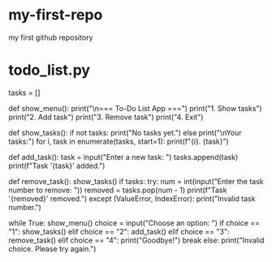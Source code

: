 # my-first-repo
my first github repository
# todo_list.py

tasks = []

def show_menu():
    print("\n=== To-Do List App ===")
    print("1. Show tasks")
    print("2. Add task")
    print("3. Remove task")
    print("4. Exit")

def show_tasks():
    if not tasks:
        print("No tasks yet.")
    else
        print("\nYour tasks:")
        for i, task in enumerate(tasks, start=1):
            print(f"{i}. {task}")

def add_task():
    task = input("Enter a new task: ")
    tasks.append(task)
    print(f"Task '{task}' added.")

def remove_task():
    show_tasks()
    if tasks:
        try:
            num = int(input("Enter the task number to remove: "))
            removed = tasks.pop(num - 1)
            print(f"Task '{removed}' removed.")
        except (ValueError, IndexError):
            print("Invalid task number.")

while True:
    show_menu()
    choice = input("Choose an option: ")
    if choice == "1":
        show_tasks()
    elif choice == "2":
        add_task()
    elif choice == "3":
        remove_task()
    elif choice == "4":
        print("Goodbye!")
        break
    else:
        print("Invalid choice. Please try again.")
